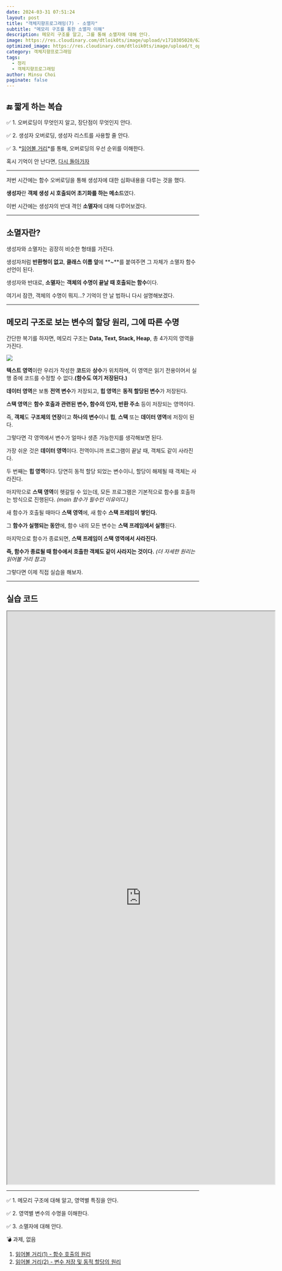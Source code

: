 ```yaml
---
date: 2024-03-31 07:51:24
layout: post
title: "객체지향프로그래밍(7) - 소멸자"
subtitle: "메모리 구조를 통한 소멸자 이해"
description: 메모리 구조를 알고, 그를 통해 소멸자에 대해 안다.
image: https://res.cloudinary.com/dtloik0ts/image/upload/v1710305020/62209a189cc9185b70db045b_6ea4ua9rZnloCziXgO4TM7Zqa5oWwYrMD4Lc5BqWGYHrJreJ0-Cq-VTOChRhm1IEhqCGeGpQh9M8L516rerUQF9l1FnfQaHEFyTzex7ily50AmFoRns3jMWLyd5edWCJqBbqGzvo_xaa8bg.jpg
optimized_image: https://res.cloudinary.com/dtloik0ts/image/upload/t_opt/v1710305020/62209a189cc9185b70db045b_6ea4ua9rZnloCziXgO4TM7Zqa5oWwYrMD4Lc5BqWGYHrJreJ0-Cq-VTOChRhm1IEhqCGeGpQh9M8L516rerUQF9l1FnfQaHEFyTzex7ily50AmFoRns3jMWLyd5edWCJqBbqGzvo_xaa8bg.jpg
category: 객체지향프로그래밍
tags:
  - 정리
  - 객체지향프로그래밍
author: Minsu Choi
paginate: false
---
```


<h2>🔚 짧게 하는 복습</h2>

✅ 1. 오버로딩이 무엇인지 알고, 장단점이 무엇인지 안다.

✅ 2. 생성자 오버로딩, 생성자 리스트를 사용할 줄 안다.

✅ 3. *<a href = "https://modoocode.com/173">읽어볼 거리</a>*를 통해, 오버로딩의 우선 순위를 이해한다.

혹시 기억이 안 난다면, <u><a href = "/객체지향프로그래밍(6)-함수-오버로딩/"> 다시 돌아가자</a></u>

---

저번 시간에는 함수 오버로딩을 통해 생성자에 대한 심화내용을 다루는 것을 했다.

**생성자**란 **객체 생성 시 호출되어 초기화를 하는 메소드**였다.

이번 시간에는 생성자의 반대 격인 **소멸자**에 대해 다루어보겠다.

---

## 소멸자란?

생성자와 소멸자는 굉장히 비슷한 형태를 가진다.

생성자처럼 **반환형이 없고**, **클래스 이름 앞**에 **~**를 붙여주면 그 자체가 소멸자 함수 선언이 된다.

생성자와 반대로, **소멸자**는 **객체의 수명이 끝날 때 호출되는 함수**이다.

여기서 잠깐, 객체의 수명이 뭐지…? 기억이 안 날 법하니 다시 설명해보겠다.

---

## 메모리 구조로 보는 변수의 할당 원리, 그에 따른 수명

간단한 복기를 하자면, 메모리 구조는 **Data, Text, Stack, Heap**, 총 4가지의 영역을 가진다.

<img src = "https://res.cloudinary.com/dtloik0ts/image/upload/v1703942913/image_oc40zn.png">

**텍스트 영역**이란 우리가 작성한 **코드**와 **상수**가 위치하며, 이 영역은 읽기 전용이어서 실행 중에 코드를 수정할 수 없다.**(함수도 여기 저장된다.)**

**데이터 영역**은 보통 **전역 변수**가 저장되고, **힙 영역**은 **동적 할당된 변수**가 저장된다.

**스택 영역**은 **함수 호출과 관련된 변수, 함수의 인자, 반환 주소** 등이 저장되는 영역이다.

즉, **객체**도 **구조체의 연장**이고 **하나의 변수**이니 **힙**, **스택** 또는 **데이터 영역**에 저장이 된다.

그렇다면 각 영역에서 변수가 얼마나 생존 가능한지를 생각해보면 된다.

가장 쉬운 것은 **데이터 영역**이다. 전역이니까 프로그램이 끝날 때, 객체도 같이 사라진다.

두 번째는 **힙 영역**이다. 당연히 동적 할당 되었는 변수이니, 할당이 해제될 때 객체는 사라진다.

마지막으로 **스택 영역**이 헷갈릴 수 있는데, 모든 프로그램은 기본적으로 함수를 호출하는 방식으로 진행된다. _(main 함수가 필수인 이유이다.)_

새 함수가 호출될 때마다 **스택 영역**에, 새 함수 **스택 프레임이 쌓인다.**

그 **함수가 실행되는 동안**에, 함수 내의 모든 변수는 **스택 프레임에서 실행**된다.

마지막으로 함수가 종료되면, **스택 프레임이 스택 영역에서 사라진다.**

**즉, 함수가 종료될 때 함수에서 호출한 객체도 같이 사라지는 것이다.** _(더 자세한 원리는 읽어볼 거리 참고)_

그렇다면 이제 직접 실습을 해보자.

---

## 실습 코드

<iframe height= "1500px" width= "700px" src="https://www.interviewbit.com/embed/snippet/f8886d6f5d31cefe6cc3"></iframe>

---

✅ 1. 메모리 구조에 대해 알고, 영역별 특징을 안다.

✅ 2. 영역별 변수의 수명을 이해한다.

✅ 3. 소멸자에 대해 안다.

💣 과제, 없음

1. <a href = "/c-언어(19)-함수-호출의-원리/">읽어볼 거리(1) - 함수 호출의 원리</a>
2. <a href = "/자료구조(3)-동적-할당과-원리/">읽어볼 거리(2) - 변수 저장 및 동적 할당의 원리</a>
